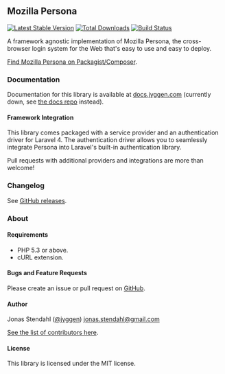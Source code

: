 ## Mozilla Persona

[![Latest Stable Version](https://poser.pugx.org/jyggen/persona/version.png)](https://packagist.org/packages/jyggen/persona) [![Total Downloads](https://poser.pugx.org/jyggen/persona/d/total.png)](https://packagist.org/packages/jyggen/persona) [![Build Status](https://travis-ci.org/jyggen/persona.png)](https://travis-ci.org/jyggen/persona)

A framework agnostic implementation of Mozilla Persona, the cross-browser login system for the Web that's easy to use and easy to deploy.

[Find Mozilla Persona on Packagist/Composer](https://packagist.org/packages/jyggen/persona).

### Documentation

Documentation for this library is available at [docs.jyggen.com](http://docs.jyggen.com/persona) (currently down, see [the docs repo](https://github.com/jyggen/docs/tree/master/persona) instead).

#### Framework Integration

This library comes packaged with a service provider and an authentication driver for Laravel 4. The authentication driver allows you to seamlessly integrate Persona into Laravel's built-in authentication library.

Pull requests with additional providers and integrations are more than welcome!

### Changelog

See [GitHub releases](https://github.com/jyggen/persona/releases).

### About

#### Requirements

* PHP 5.3 or above.
* cURL extension.

#### Bugs and Feature Requests

Please create an issue or pull request on [GitHub](https://github.com/jyggen/persona).

#### Author

Jonas Stendahl ([@jyggen](http://twitter.com/jyggen))
jonas.stendahl@gmail.com

[See the list of contributors here](https://github.com/jyggen/persona/contributors).

#### License

This library is licensed under the MIT license.
